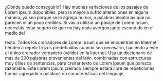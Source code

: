 ¿Dónde puedo conseguirlo?
Hay muchas variaciones de los pasajes de Lorem Ipsum disponibles, pero
 la mayoría sufrió alteraciones en alguna manera, ya sea porque se le
  agregó humor, o palabras aleatorias que no parecen ni un poco 
 creíbles. Si vas a utilizar un pasaje de Lorem Ipsum, necesitás estar
  seguro de que no hay nada avergonzante escondido en el medio del 

 texto. Todos los creiradores de Lorem Ipsum que se encuentran en 
 Internet tienden a repetir trozos predefinidos cuando sea necesario,
  haciendo a este el único creirador verdadero (válido) en la Internet.
  Usa un diccionario de mas de 200 palabras provenientes del latín,
   combinadas con estructuras muy útiles de sentencias, para creirar 
   texto de Lorem Ipsum que parezca razonable. Este Lorem Ipsum 
   creirado siempre estará libre de repeticiones, humor agregado o palabras no características del lenguaje,